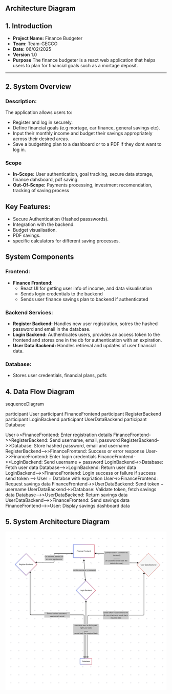 ## Architecture Diagram

## 1. Introduction
- **Project Name:** Finance Budgeter
- **Team:** Team-GECCO
- **Date:** 06/02/2025
- **Version** 1.0
- **Purpose**
  The finance budgeter is a react web application that helps users to plan for financial goals such as a mortage deposit.

---

## 2. System Overview
### Description:
The application allows users to:
- Register and log in securely.
- Define financial goals (e.g mortage, car finance, general savings etc).
- Input their monthly income and budget their savings appropriately across their desired areas.
- Save a budgetting plan to a dashboard or to a PDF if they dont want to log in.

### Scope
- **In-Scope:** User authentication, goal tracking, secure data storage, finance dahsboard, pdf saving.
- **Out-Of-Scope:** Payments processing, investment recomendation, tracking of saving process

## Key Features: 
- Secure Authentication (Hashed passswords).
- Integration with the backend.
- Budget visualisation.
- PDF savings.
- specific calculators for different saving processes.

## System Components
### **Frontend:**
- **Finance Frontend:**
    - React UI for getting user info of income, and data visualisation
    - Sends login credentials to the backend
    - Sends user finance savings plan to backend if authenticated

### **Backend Services:**
- **Register Backend:** Handles new user registration, sotres the hashed password and email in the database.
- **Login Backend:** Authenticates users, provides an access token to the frontend and stores one in the db for authentication with an expiration.
- **User Data Backend:** Handles retrieval and updates of user financial data.

### **Database:**
- Stores user credentials, financial plans, pdfs

## 4. Data Flow Diagram

sequenceDiagram

   participant User
   participant FinanceFrontend
   participant RegisterBackend
   participant LoginBackend
   participant UserDataBackend
   participant Database

   User->>FinanceFrontend: Enter registration details
   FinanceFrontend->>RegisterBackend: Send username, email, password
   RegisterBackend->>Database: Store hashed password, email and username
   RegisterBackend-->>FinanceFrontend: Success or error response
   User->>FinanceFrontend: Enter login credentials
   FinanceFrontend->>LoginBackend: Send username + password
   LoginBackend->>Database: Fetch user data
   Database-->>LoginBackend: Return user data
   LoginBackend-->>FinanceFrontend: Login success or failure if success send token --> User + Databse with expriation
   User->>FinanceFrontend: Request savings data
   FinanceFrontend->>UserDataBackend: Send token + username
   UserDataBackend->>Database: Validate token, fetch savings data
   Database-->>UserDataBackend: Return savings data
   UserDataBackend-->>FinanceFrontend: Send savings data
   FinanceFrontend-->>User: Display savings dashboard data

   ## 5. System Architecture Diagram
![Architecture Diagram](./finance-helper-frontend/src/assets/architecture-diagram.png)